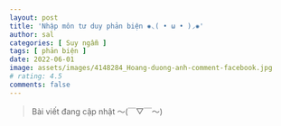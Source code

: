 ```yaml
---
layout: post
title: 'Nhập môn tư duy phản biện ✺◟( • ω • )◞✺'
author: sal
categories: [ Suy ngẫm ]
tags: [ phản biện ]
date: 2022-06-01
image: assets/images/4148284_Hoang-duong-anh-comment-facebook.jpg
# rating: 4.5
comments: false
---
```


> Bài viết đang cập nhật  〜(￣▽￣〜)
